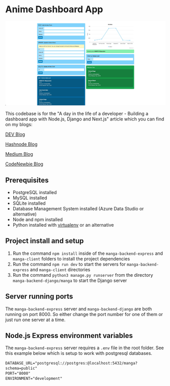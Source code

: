 # Anime Dashboard App

![Anime Dashboard App](/img/dashboard-app.jpeg 'Anime Dashboard App')

This codebase is for the "A day in the life of a developer - Building a dashboard app with Node.js, Django and Next.js" article which you can find on my blogs:

[DEV Blog](https://dev.to/andrewbaisden/a-day-in-the-life-of-a-developer-building-a-dashboard-app-with-sql-nodejs-django-and-nextjs-5en7)

[Hashnode Blog](https://andrewbaisden.hashnode.dev/a-day-in-the-life-of-a-developer-building-a-dashboard-app-with-sql-nodejs-django-and-nextjs)

[Medium Blog](https://andrewbaisden.medium.com/a-day-in-the-life-of-a-developer-building-a-dashboard-app-with-sql-node-js-django-and-next-js-728cc341024c)

[CodeNewbie Blog](https://community.codenewbie.org/andrewbaisden/a-day-in-the-life-of-a-developer-building-a-dashboard-app-with-sql-nodejs-django-and-nextjs-2318)

## Prerequisites

- PostgreSQL installed
- MySQL installed
- SQLite installed
- Database Management System installed (Azure Data Studio or alternative)
- Node and npm installed
- Python installed with [virtualenv](https://pypi.org/project/virtualenv/) or an alternative

## Project install and setup

1. Run the command `npm install` inside of the `manga-backend-express` and `manga-client` folders to install the project dependencies
2. Run the command `npm run dev` to start the servers for `manga-backend-express` and `manga-client` directories
3. Run the command `python3 manage.py runserver` from the directory `manga-backend-django/manga` to start the Django server

## Server running ports

The `manga-backend-express` server and `manga-backend-django` are both running on port 8000. So either change the port number for one of them or just run one server at a time.

## Node.js Express environment variables

The `manga-backend-express` server requires a `.env` file in the root folder. See this example below which is setup to work with postgresql databases.

```shell
DATABASE_URL="postgresql://postgres:@localhost:5432/manga?schema=public"
PORT="8000"
ENVIRONMENT="development"
```
